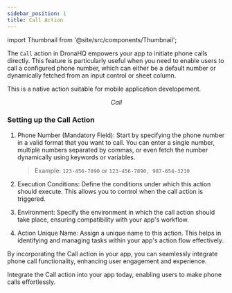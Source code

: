 ```yaml
---
sidebar_position: 1
title: Call Action
---
```


import Thumbnail from '@site/src/components/Thumbnail';


The `Call` action in DronaHQ empowers your app to initiate phone calls directly. This feature is particularly useful when you need to enable users to call a configured phone number, which can either be a default number or dynamically fetched from an input control or sheet column.

This is a native action suitable for mobile application developement.

<figure>
<Thumbnail src="/img/reference/actionflow-blocks/call/call.png" alt="Call" />
<figcaption align='center'><i>Call</i></figcaption>
</figure>

### Setting up the Call Action


<figure>
<Thumbnail src="/img/reference/actionflow-blocks/call/call-feild.jpeg" alt="Call" />
</figure>

1. Phone Number (Mandatory Field): Start by specifying the phone number in a valid format that you want to call. You can enter a single number, multiple numbers separated by commas, or even fetch the number dynamically using keywords or variables.

   > Example: `123-456-7890` or `123-456-7890, 987-654-3210`

2. Execution Conditions: Define the conditions under which this action should execute. This allows you to control when the call action is triggered.

3. Environment: Specify the environment in which the call action should take place, ensuring compatibility with your app's workflow.

4. Action Unique Name: Assign a unique name to this action. This helps in identifying and managing tasks within your app's action flow effectively.

By incorporating the Call action in your app, you can seamlessly integrate phone call functionality, enhancing user engagement and experience.


Integrate the Call action into your app today, enabling users to make phone calls effortlessly.
